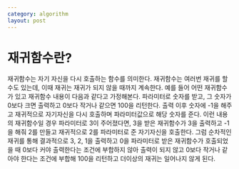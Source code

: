 ```yaml
---
category: algorithm
layout: post
---
```


# 재귀함수란?
재귀함수는 자기 자신을 다시 호출하는 함수를 의미한다. 재귀함수는 여러번 재귀를 할 수도 있는데, 이때 재귀는 재귀가 되지 않을 때까지 계속한다. 예를 들어 어떤 재귀함수가 있고 재귀함수 내용이 다음과 같다고 가정해본다. 파라미터로 숫자를 받고, 그 숫자가 0보다 크면 출력하고 0보다 작거나 같으면 100을 리턴한다. 출력 이후 숫자에 -1을 해주고 재귀적으로 자기자신을 다시 호출하며 파라미터값으로 해당 숫자를 준다. 이런 내용의 재귀함수일 경우 파라미터로 3이 주어졌다면, 3을 받은 재귀함수가 3을 출력하고 -1을 해줘 2를 만들고 재귀적으로 2를 파라미터로 준 자기자신을 호출한다. 그럼 순차적인 재귀를 통해 결과적으로 3, 2, 1을 출력하고 0을 파라미터로 받은 재귀함수가 호출되었을 때 0보다 커야 출력한다는 조건에 부합하지 않아 출력이 되지 않고 0보다 작거나 같아야 한다는 조건에 부합해 100을 리턴하고 더이상의 재귀는 일어나지 않게 된다.